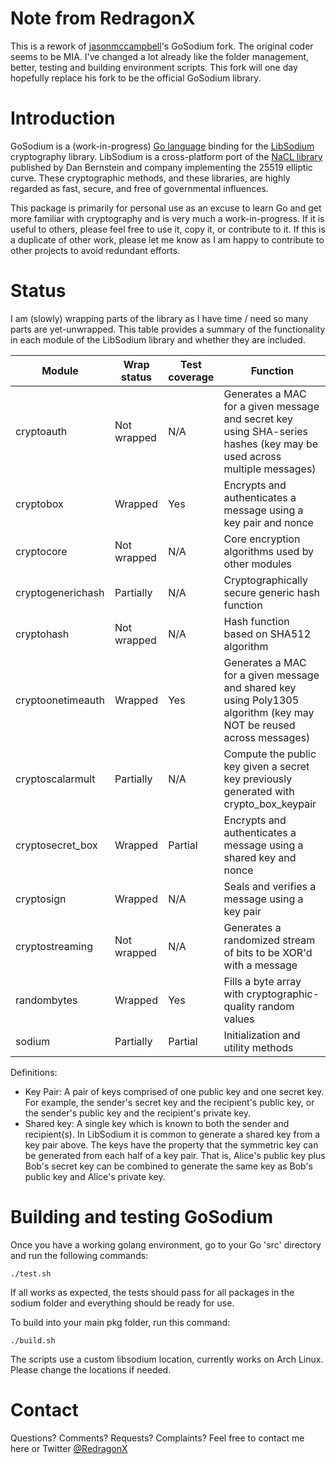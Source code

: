 # Note from RedragonX

This is a rework of
[jasonmccampbell](https://github.com/jasonmccampbell/GoSodium)'s GoSodium fork.
The original coder seems to be MIA. I've changed a lot already like the folder
management, better, testing and building environment scripts. This fork will one
day hopefully replace his fork to be the official GoSodium library.

# Introduction
GoSodium is a (work-in-progress) [Go language](golang.org) binding for the
[LibSodium](https://github.com/jedisct1/libsodium) cryptography library.
LibSodium is a cross-platform port of the [NaCL library](http://nacl.cr.yp.to/)
published by Dan Bernstein and company implementing the 25519 elliptic curve.
These cryptographic methods, and these libraries, are highly regarded as fast,
secure, and free of governmental influences.

This package is primarily for personal use as an excuse to learn Go and get more
familiar with cryptography and is very much a work-in-progress. If it is useful
to others, please feel free to use it, copy it, or contribute to it. If this is
a duplicate of other work, please let me know as I am happy to contribute to
other projects to avoid redundant efforts.

# Status
I am (slowly) wrapping parts of the library as I have time / need so many parts
are yet-unwrapped. This table provides a summary of the functionality in each
module of the LibSodium library and whether they are included.

Module             | Wrap status | Test coverage | Function
-----------------  | ----------- | ------------- | --------------------------------
cryptoauth        | Not wrapped | N/A           | Generates a MAC for a given message and secret key using SHA-series hashes (key may be used across multiple messages)
cryptobox         | Wrapped     | Yes           | Encrypts and authenticates a message using a key pair and nonce
cryptocore        | Not wrapped | N/A           | Core encryption algorithms used by other modules
cryptogenerichash | Partially   | N/A           | Cryptographically secure generic hash function
cryptohash        | Not wrapped | N/A           | Hash function based on SHA512 algorithm
cryptoonetimeauth | Wrapped     | Yes           | Generates a MAC for a given message and shared key using Poly1305 algorithm (key may NOT be reused across messages)
cryptoscalarmult  | Partially   | N/A           | Compute the public key given a secret key previously generated with crypto_box_keypair
cryptosecret_box  | Wrapped     | Partial       | Encrypts and authenticates a message using a shared key and nonce
cryptosign        | Wrapped     | N/A           | Seals and verifies a message using a key pair
cryptostreaming   | Not wrapped | N/A           | Generates a randomized stream of bits to be XOR'd with a message
randombytes        | Wrapped     | Yes           | Fills a byte array with cryptographic-quality random values
sodium             | Partially   | Partial       | Initialization and utility methods

Definitions:

* Key Pair: A pair of keys comprised of one public key and one secret key. For
  example, the sender's secret key and the recipient's public key, or the
  sender's public key and the recipient's private key.
* Shared key: A single key which is known to both the sender and recipient(s).
  In LibSodium it is common to generate a shared key from a key pair above. The
  keys have the property that the symmetric key can be generated from each half
  of a key pair. That is, Alice's public key plus Bob's secret key can be
  combined to generate the same key as Bob's public key and Alice's private key. 


# Building and testing GoSodium
Once you have a working golang environment, go to your Go 'src' directory and run the following commands:
```
./test.sh
```

If all works as expected, the tests should pass for all packages in the sodium folder and everything should be ready for use.

To build into your main pkg folder, run this command:
```
./build.sh
```

The scripts use a custom libsodium location, currently works on Arch Linux.
Please change the locations if needed.

# Contact
Questions? Comments? Requests? Complaints? Feel free to contact me here or Twitter [@RedragonX](https://twitter.com/redragonx)
